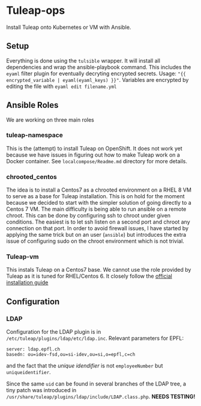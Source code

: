 # Tuleap-ops

Install Tuleap onto Kubernetes or VM with Ansible.

## Setup
Everything is done using the `tulsible` wrapper. It will install all dependencies and wrap the ansible-playbook command.
This includes the `eyaml` filter plugin for eventually decryting encrypted secrets. Usage: 
`"{{ encrypted_variable | eyaml(eyaml_keys) }}"`. Variables are encrypted by editing the file with `eyaml edit filename.yml`

## Ansible Roles
We are working on three main roles

### tuleap-namespace
This is the (attempt) to install Tuleap on OpenShift. It does not work yet because we have issues in figuring out how to make Tuleap work on a Docker container. See `localcompose/Readme.md` directory for more details.

### chrooted_centos
The idea is to install a Centos7 as a chrooted environment on a RHEL 8 VM to serve as a base for Tuleap installation. This is on hold for the moment because we decided to start with the simpler solution of going directly to a Centos 7 VM.
The main difficulty is being able to run ansible on a remote chroot. This can be done by configuring ssh to chroot under given conditions. The easiest is to let ssh listen on a second port and chroot any connection on that port. In order to avoid firewall issues, I have started by applying the same trick but on an user (`ansible`) but introduces the extra issue of configuring sudo on the chroot environment which is not trivial. 

### Tuleap-vm
This instals Tuleap on a Centos7 base. We cannot use the role provided by Tuleap as it is tuned for RHEL/Centos 6.
It closely follow the [official installation guide][install]

## Configuration

### LDAP
Configuration for the LDAP plugin is in 
`/etc/tuleap/plugins/ldap/etc/ldap.inc`. Relevant parameters for EPFL: 

```
server: ldap.epfl.ch
basedn: ou=idev-fsd,ou=si-idev,ou=si,o=epfl,c=ch
```
and the fact that the _unique idendifier_ is not `employeeNumber` but `uniqueidentifier`.

Since the same `uid` can be found in several branches of the LDAP tree, a tiny patch was introduced in `/usr/share/tuleap/plugins/ldap/include/LDAP.class.php`. **NEEDS TESTING!**


[install]: https://docs.tuleap.org/installation-guide/full-installation.html 